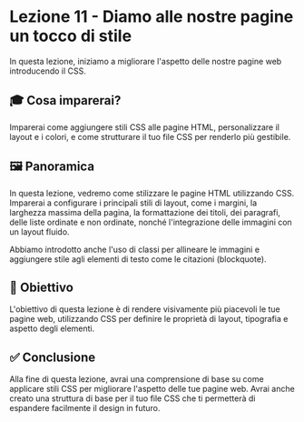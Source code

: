 # Lezione 11 - Diamo alle nostre pagine un tocco di stile

In questa lezione, iniziamo a migliorare l'aspetto delle nostre pagine web introducendo il CSS.

## 🎓 Cosa imparerai?

Imparerai come aggiungere stili CSS alle pagine HTML, personalizzare il layout e i colori, e come strutturare il tuo file CSS per renderlo più gestibile.

## 🖼️ Panoramica

In questa lezione, vedremo come stilizzare le pagine HTML utilizzando CSS. Imparerai a configurare i principali stili di layout, come i margini, la larghezza massima della pagina, la formattazione dei titoli, dei paragrafi, delle liste ordinate e non ordinate, nonché l'integrazione delle immagini con un layout fluido.

Abbiamo introdotto anche l'uso di classi per allineare le immagini e aggiungere stile agli elementi di testo come le citazioni (blockquote).

## 🎯 Obiettivo

L'obiettivo di questa lezione è di rendere visivamente più piacevoli le tue pagine web, utilizzando CSS per definire le proprietà di layout, tipografia e aspetto degli elementi.

## ✅ Conclusione

Alla fine di questa lezione, avrai una comprensione di base su come applicare stili CSS per migliorare l'aspetto delle tue pagine web. Avrai anche creato una struttura di base per il tuo file CSS che ti permetterà di espandere facilmente il design in futuro.